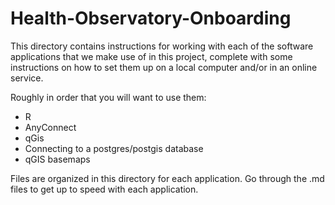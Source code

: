 # Health-Observatory-Onboarding
This directory contains instructions for working with each of the software applications that we make use of in this project, complete with some instructions on how to set them up on a local computer and/or in an online service.  

Roughly in order that you will want to use them:  

- R
- AnyConnect
- qGis
- Connecting to a postgres/postgis database
- qGIS basemaps

Files are organized in this directory for each application.  Go through the .md files to get up to speed with each application.  
